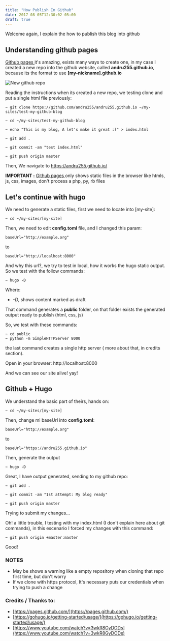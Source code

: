 ```yaml
---
title: "How Publish In Github"
date: 2017-08-05T12:30:02-05:00
draft: true
---
```


Welcome again, I explain the how to publish this blog into github

## Understanding github pages

[ Github pages ](https://pages.github.com/) it's amazing, exists many ways to create one, in my case 
I created a new repo into the github website, called **andru255.github.io**, because its the format to use **[my-nickname].github.io**

![New github repo](/posts/how-publish-in-github/creating-github-repo.gif)

Reading the instructions when its created a new repo, we testing clone and put a single html file previously:

```
~ git clone https://github.com/andru255/andru255.github.io ~/my-sites/test-my-github-blog

~ cd ~/my-sites/test-my-github-blog

~ echo "This is my blog, A let's make it great :)" > index.html

~ git add .

~ git commit -am "test index.html"

~ git push origin master

```

Then, We navigate to https://andru255.github.io/

**IMPORTANT :** [ Github pages ](https://pages.github.com/) only shows static files in the browser like htmls, js, css, images, don't process a php, py, rb files

## Let's continue with hugo

We need to generate a static files, first we need to locate into [my-site]:

```
~ cd ~/my-sites/[my-site]
```

Then, we need to edit **config.toml** file, and I changed this param:

```
baseUrl="http://example.org"
```

to

```
baseUrl="http://localhost:8000"
```

And why this url?, we try to test in local, how it works the hugo static output. So we test with the follow commands:

```
~ hugo -D
```

Where:

- *-D*, shows content marked as draft

That command generates a **public** folder, on that folder exists the generated output ready to publish (html, css, js)

So, we test with these commands:

```
~ cd public
~ python -m SimpleHTTPServer 8000
```

the last command creates a single http server ( more about that, in credits section).

Open in your browser: http://localhost:8000

And we can see our site alive! yay!

## Github + Hugo

We understand the basic part of theirs, hands on:

```
~ cd ~/my-sites/[my-site]
```

Then, change mi baseUrl into **config.toml**:

```
baseUrl="http://example.org"
```

to

```
baseUrl="https://andru255.github.io"
```

Then, generate the output

```
~ hugo -D
```

Great, I have output generated, sending to my github repo:

```
~ git add .

~ git commit -am "1st attempt: My blog ready"

~ git push origin master

```

Trying to submit my changes...

Oh! a little trouble, I testing with my index.html (I don't explain here about git commands), 
in this escenario I forced my changes with this command:

```
~ git push origin +master:master
```

Good!


### NOTES

- May be shows a warning like a empty repository when cloning that repo first time, but don't worry
- If we clone with https protocol, It's necessary puts our credentials when trying to push a change

### Credits / Thanks to:

- [https://pages.github.com/](https://pages.github.com/)
- [https://gohugo.io/getting-started/usage/](https://gohugo.io/getting-started/usage/)
- [https://www.youtube.com/watch?v=3wkR8GyDODs](https://www.youtube.com/watch?v=3wkR8GyDODs)